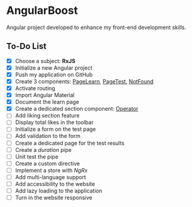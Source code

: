 # AngularBoost

Angular project developed to enhance my front-end development skills.  

## To-Do List
- [x] Choose a subject: **RxJS**
- [x] Initialize a new Angular project
- [x] Push my application on GitHub
- [x] Create 3 components: [PageLearn](src/app/components/page-learn), [PageTest](src/app/components/page-test), [NotFound](src/app/components/not-found)
- [x] Activate routing
- [x] Import Angular Material
- [x] Document the learn page
- [x] Create a dedicated section component: [Operator](src/app/components/page-learn/operator)
- [ ] Add liking section feature
- [ ] Display total likes in the toolbar
- [ ] Initialize a form on the test page
- [ ] Add validation to the form
- [ ] Create a dedicated page for the test results
- [ ] Create a *duration* pipe
- [ ] Unit test the pipe
- [ ] Create a custom directive
- [ ] Implement a store with *NgRx*
- [ ] Add multi-language support
- [ ] Add accessibility to the website
- [ ] Add lazy loading to the application
- [ ] Turn in the website responsive 
